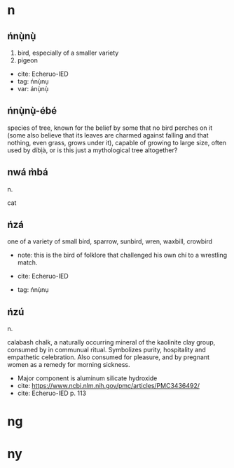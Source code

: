 # n

## ńnụ̀nụ̀

1. bird, especially of a smaller variety
2. pigeon

* cite: Echeruo-IED
* tag: ńnụ̀nụ
* var: ánụ̀nụ̀

## ńnụ̀nụ̀-ébé

species of tree, known for the belief by some that no bird perches on it (some also believe that its leaves are charmed against falling and that nothing, even grass, grows under it), capable of growing to large size, often used by díbị̀à, or is this just a mythological tree altogether?

## nwá m̀bá

n.

cat

## ńzá

one of a variety of small bird, sparrow, sunbird, wren, waxbill, crowbird

* note: this is the bird of folklore that challenged his own chí to a wrestling match.

* cite: Echeruo-IED
* tag: ńnụ̀nụ

## ńzú

n.

calabash chalk, a naturally occurring mineral of the kaolinite clay group, consumed by in communual ritual. Symbolizes purity, hospitality and empathetic celebration. Also consumed for pleasure, and by pregnant women as a remedy for morning sickness. 

* Major component is aluminum silicate hydroxide
* cite: https://www.ncbi.nlm.nih.gov/pmc/articles/PMC3436492/
* cite: Echeruo-IED p. 113


# ng


# ny
